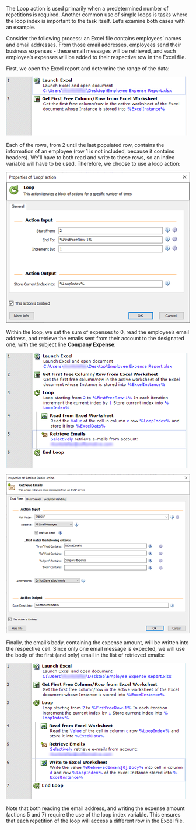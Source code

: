 The Loop action is used primarily when a predetermined number of repetitions is required. Another common use of simple loops is tasks where the loop index is important to the task itself. Let’s examine both cases with an example.

Consider the following process: an Excel file contains employees’ names and email addresses. From those email addresses, employees send their business expenses - these email messages will be retrieved, and each employee’s expenses will be added to their respective row in the Excel file.

First, we open the Excel report and determine the range of the data:

![Screenshot of workspace with Launch Excel and Get First Free Column/Row from Excel Worksheet.](..\media\workspace-example.png)

Each of the rows, from 2 until the last populated row, contains the information of an employee (row 1 is not included, because it contains headers). We'll have to both read and write to these rows, so an index variable will have to be used. Therefore, we choose to use a loop action:

![Screenshot of Properties of 'Loop' action dialog.](..\media\loop-action-properties-continued.png)

Within the loop, we set the sum of expenses to 0, read the employee’s email address, and retrieve the emails sent from their account to the designated one, with the subject line **Company Expense**:

![Screenshot of workspace loop example.](..\media\workspace-loop-example.png)

 ![Screenshot of retrieve emails action properties.](..\media\retrieve-emails-action-properties.png)

Finally, the email’s body, containing the expense amount, will be written into the respective cell. Since only one email message is expected, we will use the body of the first (and only) email in the list of retrieved emails:

![Screenshot of workspace loop example continued.](..\media\workspace-loop-example-continued.png)

Note that both reading the email address, and writing the expense amount (actions 5 and 7) require the use of the loop index variable. This ensures that each repetition of the loop will access a different row in the Excel file.
